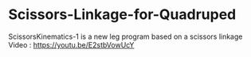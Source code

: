 # Scissors-Linkage-for-Quadruped
ScissorsKinematics-1 is a new leg program based on a scissors linkage
Video : https://youtu.be/E2stbVowUcY
